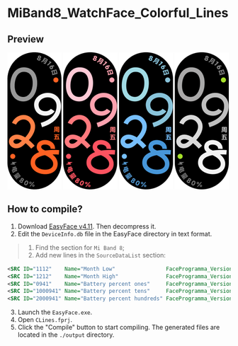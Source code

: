 # MiBand8_WatchFace_Colorful_Lines

## Preview

![](images/P1_preview.png)
![](images/P2_preview.png)
![](images/P3_preview.png)
![](images/P4_preview.png)

## How to compile?

1. Download [EasyFace v4.11](https://miwatch.conversmod.ru/micolor/files/EasyFace_Gen2_CompilerV411.zip). Then decompress it.
2. Edit the `DeviceInfo.db` file in the EasyFace directory in text format.

> 1. Find the section for `Mi Band 8`;
> 2. Add new lines in the `SourceDataList` section:

```xml
<SRC ID="1112"    Name="Month Low"                FaceProgramma_Version="0" Device_Version="1.0.0" UsingNewFileTypeID_En="0" Tip=""/>
<SRC ID="1212"    Name="Month High"               FaceProgramma_Version="0" Device_Version="1.0.0" UsingNewFileTypeID_En="0" Tip=""/>
<SRC ID="0941"    Name="Battery percent ones"     FaceProgramma_Version="0" Device_Version="1.0.0" UsingNewFileTypeID_En="0" Tip=""/>
<SRC ID="1000941" Name="Battery percent tens"     FaceProgramma_Version="0" Device_Version="1.0.0" UsingNewFileTypeID_En="0" Tip=""/>
<SRC ID="2000941" Name="Battery percent hundreds" FaceProgramma_Version="0" Device_Version="1.0.0" UsingNewFileTypeID_En="0" Tip=""/>
```

3. Launch the `EasyFace.exe`.
4. Open `CLines.fprj`.
5. Click the "Compile" button to start compiling. The generated files are located in the `./output` directory.

